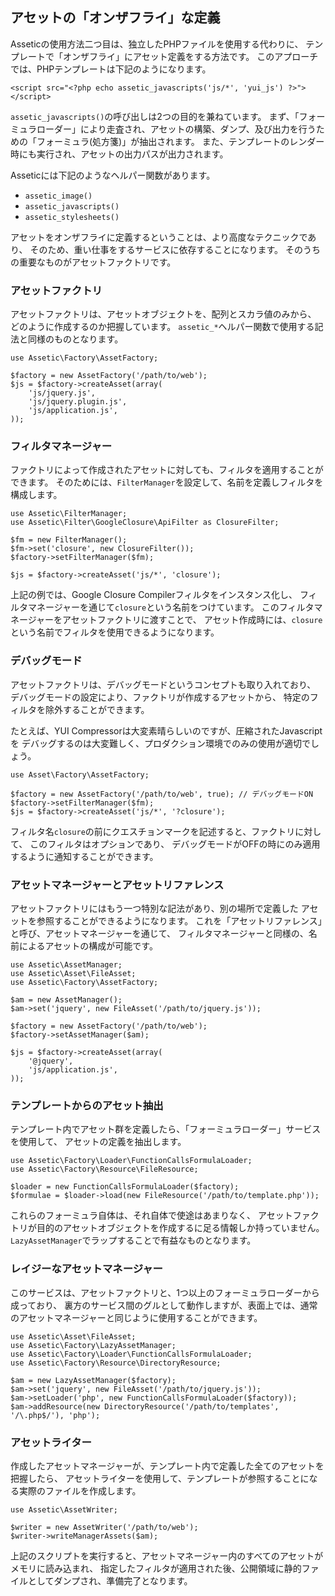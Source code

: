 アセットの「オンザフライ」な定義
----------------------------------------

Asseticの使用方法二つ目は、独立したPHPファイルを使用する代わりに、
テンプレートで「オンザフライ」にアセット定義をする方法です。
このアプローチでは、PHPテンプレートは下記のようになります。

    <script src="<?php echo assetic_javascripts('js/*', 'yui_js') ?>"></script>

`assetic_javascripts()`の呼び出しは2つの目的を兼ねています。
まず、「フォーミュラローダー」により走査され、アセットの構築、ダンプ、及び出力を行うための「フォーミュラ(処方箋)」が抽出されます。
また、テンプレートのレンダー時にも実行され、アセットの出力パスが出力されます。

Asseticには下記のようなヘルパー関数があります。

 * `assetic_image()`
 * `assetic_javascripts()`
 * `assetic_stylesheets()`

アセットをオンザフライに定義するということは、より高度なテクニックであり、
そのため、重い仕事をするサービスに依存することになります。
そのうちの重要なものがアセットファクトリです。

### アセットファクトリ

アセットファクトリは、アセットオブジェクトを、配列とスカラ値のみから、
どのように作成するのか把握しています。
`assetic_*`ヘルパー関数で使用する記法と同様のものとなります。

    use Assetic\Factory\AssetFactory;

    $factory = new AssetFactory('/path/to/web');
    $js = $factory->createAsset(array(
        'js/jquery.js',
        'js/jquery.plugin.js',
        'js/application.js',
    ));

### フィルタマネージャー

ファクトリによって作成されたアセットに対しても、フィルタを適用することができます。
そのためには、`FilterManager`を設定して、名前を定義しフィルタを構成します。

    use Assetic\FilterManager;
    use Assetic\Filter\GoogleClosure\ApiFilter as ClosureFilter;

    $fm = new FilterManager();
    $fm->set('closure', new ClosureFilter());
    $factory->setFilterManager($fm);

    $js = $factory->createAsset('js/*', 'closure');

上記の例では、Google Closure Compilerフィルタをインスタンス化し、
フィルタマネージャーを通じて`closure`という名前をつけています。
このフィルタマネージャーをアセットファクトリに渡すことで、
アセット作成時には、`closure`という名前でフィルタを使用できるようになります。

### デバッグモード

アセットファクトリは、デバッグモードというコンセプトも取り入れており、
デバッグモードの設定により、ファクトリが作成するアセットから、
特定のフィルタを除外することができます。

たとえば、YUI Compressorは大変素晴らしいのですが、圧縮されたJavascriptを
デバッグするのは大変難しく、プロダクション環境でのみの使用が適切でしょう。

    use Asset\Factory\AssetFactory;

    $factory = new AssetFactory('/path/to/web', true); // デバッグモードON
    $factory->setFilterManager($fm);
    $js = $factory->createAsset('js/*', '?closure');

フィルタ名`closure`の前にクエスチョンマークを記述すると、ファクトリに対して、
このフィルタはオプションであり、
デバッグモードがOFFの時にのみ適用するように通知することができます。

### アセットマネージャーとアセットリファレンス

アセットファクトリにはもう一つ特別な記法があり、別の場所で定義した
アセットを参照することができるようになります。
これを「アセットリファレンス」と呼び、アセットマネージャーを通じて、
フィルタマネージャーと同様の、名前によるアセットの構成が可能です。

    use Assetic\AssetManager;
    use Assetic\Asset\FileAsset;
    use Assetic\Factory\AssetFactory;

    $am = new AssetManager();
    $am->set('jquery', new FileAsset('/path/to/jquery.js'));

    $factory = new AssetFactory('/path/to/web');
    $factory->setAssetManager($am);

    $js = $factory->createAsset(array(
        '@jquery',
        'js/application.js',
    ));

### テンプレートからのアセット抽出

テンプレート内でアセット群を定義したら、「フォーミュラローダー」サービスを使用して、
アセットの定義を抽出します。

    use Assetic\Factory\Loader\FunctionCallsFormulaLoader;
    use Assetic\Factory\Resource\FileResource;

    $loader = new FunctionCallsFormulaLoader($factory);
    $formulae = $loader->load(new FileResource('/path/to/template.php'));

これらのフォーミュラ自体は、それ自体で使途はあまりなく、
アセットファクトリが目的のアセットオブジェクトを作成するに足る情報しか持っていません。
`LazyAssetManager`でラップすることで有益なものとなります。

### レイジーなアセットマネージャー

このサービスは、アセットファクトリと、1つ以上のフォーミュラローダーから成っており、
裏方のサービス間のグルとして動作しますが、表面上では、通常のアセットマネージャーと同じように使用することができます。

    use Assetic\Asset\FileAsset;
    use Assetic\Factory\LazyAssetManager;
    use Assetic\Factory\Loader\FunctionCallsFormulaLoader;
    use Assetic\Factory\Resource\DirectoryResource;

    $am = new LazyAssetManager($factory);
    $am->set('jquery', new FileAsset('/path/to/jquery.js'));
    $am->setLoader('php', new FunctionCallsFormulaLoader($factory));
    $am->addResource(new DirectoryResource('/path/to/templates', '/\.php$/'), 'php');

### アセットライター

作成したアセットマネージャーが、テンプレート内で定義した全てのアセットを把握したら、
アセットライターを使用して、テンプレートが参照することになる実際のファイルを作成します。

    use Assetic\AssetWriter;

    $writer = new AssetWriter('/path/to/web');
    $writer->writeManagerAssets($am);

上記のスクリプトを実行すると、アセットマネージャー内のすべてのアセットがメモリに読み込まれ、
指定したフィルタが適用された後、公開領域に静的ファイルとしてダンプされ、準備完了となります。
